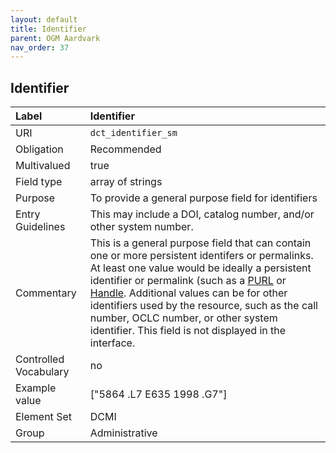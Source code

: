 ```yaml
---
layout: default
title: Identifier
parent: OGM Aardvark
nav_order: 37
---
```


## Identifier

| Label                 | Identifier |
|:----------------------|:-----------|
| URI                   | `dct_identifier_sm` |
| Obligation            | Recommended |
| Multivalued           | true |
| Field type            | array of strings |
| Purpose               | To provide a general purpose field for identifiers |
| Entry Guidelines      | This may include a DOI, catalog number, and/or other system number. |
| Commentary            | This is a general purpose field that can contain one or more persistent identifers or permalinks. At least one value would be ideally a persistent identifier or permalink (such as a [PURL](https://en.wikipedia.org/wiki/Persistent_uniform_resource_locator) or [Handle](https://en.wikipedia.org/wiki/Handle_System). Additional values can be for other identifiers used by the resource, such as the call number, OCLC number, or other system identifier. This field is not displayed in the interface.|
| Controlled Vocabulary | no |
| Example value         | ["5864 .L7 E635 1998 .G7"] |
| Element Set           | DCMI |
| Group                 | Administrative |
